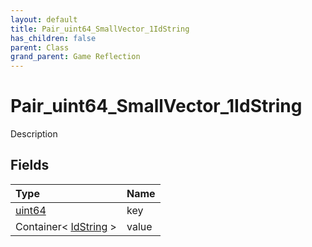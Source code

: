 ```yaml
---
layout: default
title: Pair_uint64_SmallVector_1IdString
has_children: false
parent: Class
grand_parent: Game Reflection
---
```

# Pair_uint64_SmallVector_1IdString
Description 

## Fields

| Type | Name |
|:----------|:--------------|
| [uint64](/riftbreaker-wiki/docs/game-reflection/components/uint64/) | key |
| Container< [IdString](/riftbreaker-wiki/docs/game-reflection/components/id_string/) > | value |


